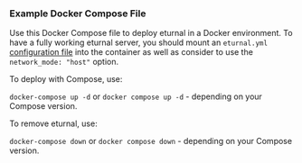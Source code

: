 ### Example Docker Compose File

Use this Docker Compose file to deploy eturnal in a Docker environment. To have a fully working eturnal server, you should mount an `eturnal.yml` [configuration file](https://github.com/processone/eturnal/blob/master/config/eturnal.yml) into the container as well as consider to use the `network_mode: "host"` option.

To deploy with Compose, use:

`docker-compose up -d` or `docker compose up -d` - depending on your Compose version.

To remove eturnal, use:

`docker-compose down` or `docker compose down` - depending on your Compose version.
